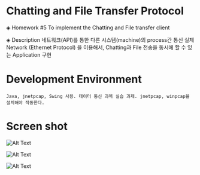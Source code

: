 # Chatting and File Transfer Protocol 

◈ Homework #5
To implement the Chatting and File transfer client

◈ Description
네트워크(API)를 통한 다른 시스템(machine)의 process간 통신
실제 Network (Ethernet Protocol) 을 이용해서,
Chatting과 File 전송을 동시에 할 수 있는 Application 구현


# Development Environment
```
Java, jnetpcap, Swing 사용. 데이터 통신 과목 실습 과제. jnetpcap, winpcap을 설치해야 작동한다.
```
# Screen shot

![Alt Text](https://github.com/jopemachine/Chatting-and-File-Transfer-Protocol/blob/master/screenshot1.png)

![Alt Text](https://github.com/jopemachine/Chatting-and-File-Transfer-Protocol/blob/master/screenshot2.png)

![Alt Text](https://github.com/jopemachine/Chatting-and-File-Transfer-Protocol/blob/master/screenshot3.png)

